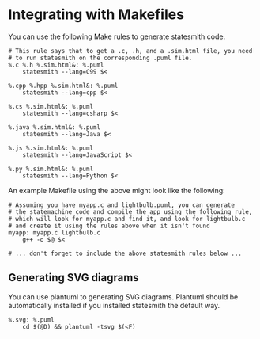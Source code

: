 # Integrating with Makefiles

You can use the following Make rules to generate statesmith code.

```make
# This rule says that to get a .c, .h, and a .sim.html file, you need 
# to run statesmith on the corresponding .puml file.
%.c %.h %.sim.html&: %.puml
	statesmith --lang=C99 $<

%.cpp %.hpp %.sim.html&: %.puml
	statesmith --lang=cpp $<

%.cs %.sim.html&: %.puml
	statesmith --lang=csharp $<

%.java %.sim.html&: %.puml
	statesmith --lang=Java $<

%.js %.sim.html&: %.puml
	statesmith --lang=JavaScript $<

%.py %.sim.html&: %.puml
	statesmith --lang=Python $<
```

An example Makefile using the above might look like the following:

```make
# Assuming you have myapp.c and lightbulb.puml, you can generate
# the statemachine code and compile the app using the following rule,
# which will look for myapp.c and find it, and look for lightbulb.c 
# and create it using the rules above when it isn't found
myapp: myapp.c lightbulb.c
    g++ -o $@ $<

# ... don't forget to include the above statesmith rules below ...
```

## Generating SVG diagrams

You can use plantuml to generating SVG diagrams. Plantuml should be automatically installed if you installed statesmith the default way.

```make
%.svg: %.puml
	cd $(@D) && plantuml -tsvg $(<F)
```